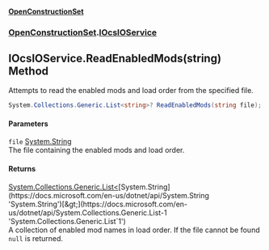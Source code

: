 #### [OpenConstructionSet](index.md 'index')
### [OpenConstructionSet](index.md#OpenConstructionSet 'OpenConstructionSet').[IOcsIOService](No0G5igUcUOm46RZK2qdqg.md 'OpenConstructionSet.IOcsIOService')
## IOcsIOService.ReadEnabledMods(string) Method
Attempts to read the enabled mods and load order from the specified file.  
```csharp
System.Collections.Generic.List<string>? ReadEnabledMods(string file);
```
#### Parameters
<a name='OpenConstructionSet_IOcsIOService_ReadEnabledMods(string)_file'></a>
`file` [System.String](https://docs.microsoft.com/en-us/dotnet/api/System.String 'System.String')  
The file containing the enabled mods and load order.
  
#### Returns
[System.Collections.Generic.List&lt;](https://docs.microsoft.com/en-us/dotnet/api/System.Collections.Generic.List-1 'System.Collections.Generic.List`1')[System.String](https://docs.microsoft.com/en-us/dotnet/api/System.String 'System.String')[&gt;](https://docs.microsoft.com/en-us/dotnet/api/System.Collections.Generic.List-1 'System.Collections.Generic.List`1')  
A collection of enabled mod names in load order. If the file cannot be found `null` is returned.
